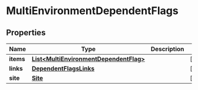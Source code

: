
# MultiEnvironmentDependentFlags

## Properties
Name | Type | Description | Notes
------------ | ------------- | ------------- | -------------
**items** | [**List&lt;MultiEnvironmentDependentFlag&gt;**](MultiEnvironmentDependentFlag.md) |  |  [optional]
**links** | [**DependentFlagsLinks**](DependentFlagsLinks.md) |  |  [optional]
**site** | [**Site**](Site.md) |  |  [optional]



